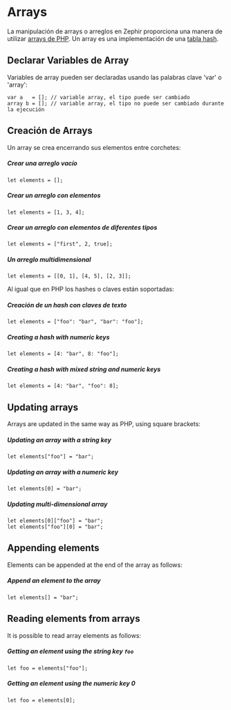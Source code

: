 # Arrays

La manipulación de arrays o arreglos en Zephir proporciona una manera de utilizar [arrays de PHP](http://www.php.net/manual/en/language.types.array.php). Un array es una implementación de una [tabla hash](http://en.wikipedia.org/wiki/Hash_table).

<a name='declaring-array-variables'></a>

## Declarar Variables de Array

Variables de array pueden ser declaradas usando las palabras clave 'var' o 'array':

    var a   = []; // variable array, el tipo puede ser cambiado
    array b = []; // variable array, el tipo no puede ser cambiado durante la ejecución
    

<a name='creating-arrays'></a>

## Creación de Arrays

Un array se crea encerrando sus elementos entre corchetes:

##### Crear una arreglo vacío

    let elements = [];
    

##### Crear un arreglo con elementos

    let elements = [1, 3, 4];
    

##### Crear un arreglo con elementos de diferentes tipos

    let elements = ["first", 2, true];
    

##### Un arreglo multidimensional

    let elements = [[0, 1], [4, 5], [2, 3]];
    

Al igual que en PHP los hashes o claves están soportadas:

##### Creación de un hash con claves de texto

    let elements = ["foo": "bar", "bar": "foo"];
    

##### Creating a hash with numeric keys

    let elements = [4: "bar", 8: "foo"];
    

##### Creating a hash with mixed string and numeric keys

    let elements = [4: "bar", "foo": 8];
    

<a name='updating-arrays'></a>

## Updating arrays

Arrays are updated in the same way as PHP, using square brackets:

##### Updating an array with a string key

    let elements["foo"] = "bar";
    

##### Updating an array with a numeric key

    let elements[0] = "bar";
    

##### Updating multi-dimensional array

    let elements[0]["foo"] = "bar";
    let elements["foo"][0] = "bar";
    

<a name='appending-elements'></a>

## Appending elements

Elements can be appended at the end of the array as follows:

##### Append an element to the array

    let elements[] = "bar";
    

<a name='reading-elements-from-arrays'></a>

## Reading elements from arrays

It is possible to read array elements as follows:

##### Getting an element using the string key `foo`

    let foo = elements["foo"];
    

##### Getting an element using the numeric key 0

    let foo = elements[0];